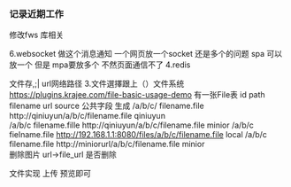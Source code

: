 ### 记录近期工作

修改fws 库相关

6.websocket 做这个消息通知 一个网页放一个socket 还是多个的问题  spa 可以放一个 但是 mpa要放多个 不然页面通信不了
4.redis

文件存,;|  url网络路径
3.文件選擇跟上（）文件系统 https://plugins.krajee.com/file-basic-usage-demo
有一张File表
id     path filename               url                          source             公共字段
生成    /a/b/c/   filename.file    http://qiniuyun/a/b/c/filename.file                qiniuyun           
/a/b/c    filename.fille    http://qiniuyun/a/b/c/filename.file                minior
/a/b/c     fielname.file     http://192.168.1.1:8080/files/a/b/c/filename.file  local
/a/b/c     filename.file    http://miniorurl/a/b/c/filename.file               minior                                     
删除图片  url->file_url    是否删除


文件实现 上传 预览即可

